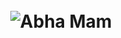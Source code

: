 
<h1 align="center">
  <br>
	  <a><img src="https://github.com/user-attachments/assets/74154c3c-9f6b-47fd-8a5b-0e43a7b790c1" alt="Abha Mam"></a>
	<!--
	[Abha Mam github logo](https://github.com/user-attachments/assets/74154c3c-9f6b-47fd-8a5b-0e43a7b790c1)
	--!>
  <br>
</h1>
